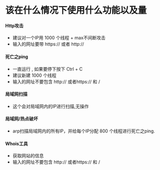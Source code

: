 # 该在什么情况下使用什么功能以及量
#### Http攻击
- 建议对一个IP用 1000 个线程 + max不间断攻击
- 输入的网址要带 https:// 或者 http://

#### 死亡之ping
- 一直运行 , 如果要停下按下 Ctrl + C
- 建议新建 1000 个线程
- 输入的网址不要包含 http:// 或者https:// 和 /

#### 局域网扫描
- 这个会对局域网内的IP进行扫描,无操作

#### 局域网/热点破坏
- arp扫描局域网内的所有IP，并给每个IP分配 800 个线程进行死亡之ping.


#### Whois工具
- 获取网站的信息
- 输入的网址不要包含 http:// 或者https:// 和 /